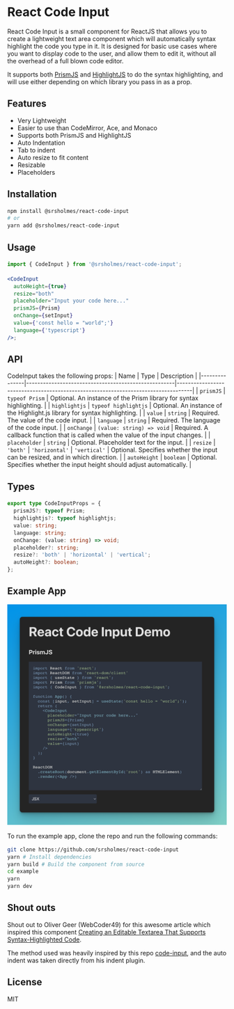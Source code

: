 # React Code Input

React Code Input is a small component for ReactJS that allows you to create a lightweight text area component which will automatically syntax highlight the code you type in it. It is designed for basic use cases where you want to display code to the user, and allow them to edit it, without all the overhead of a full blown code editor.

It supports both [PrismJS](https://prismjs.com/) and [HighlightJS](https://highlightjs.org/) to do the syntax highlighting, and will use either depending on which library you pass in as a prop.

## Features

- Very Lightweight
- Easier to use than CodeMirror, Ace, and Monaco
- Supports both PrismJS and HighlightJS
- Auto Indentation
- Tab to indent
- Auto resize to fit content
- Resizable
- Placeholders

## Installation

```bash
npm install @srsholmes/react-code-input
# or
yarn add @srsholmes/react-code-input
```

## Usage

```jsx
import { CodeInput } from '@srsholmes/react-code-input';

<CodeInput
  autoHeight={true}
  resize="both"
  placeholder="Input your code here..."
  prismJS={Prism}
  onChange={setInput}
  value={'const hello = "world";'}
  language={'typescript'}
/>;
```

## API

CodeInput takes the following props:
| Name | Type | Description |
|---------------|-----------------------------------------------------|-----------------------------------------------------------------------------------|
| `prismJS` | `typeof Prism` | Optional. An instance of the Prism library for syntax highlighting. |
| `highlightjs` | `typeof highlightjs` | Optional. An instance of the Highlight.js library for syntax highlighting. |
| `value` | `string` | Required. The value of the code input. |
| `language` | `string` | Required. The language of the code input. |
| `onChange` | `(value: string) => void` | Required. A callback function that is called when the value of the input changes. |
| `placeholder` | `string` | Optional. Placeholder text for the input. |
| `resize` | `'both'` \| `'horizontal'` \| `'vertical'` | Optional. Specifies whether the input can be resized, and in which direction. |
| `autoHeight` | `boolean` | Optional. Specifies whether the input height should adjust automatically. |

## Types

```ts
export type CodeInputProps = {
  prismJS?: typeof Prism;
  highlightjs?: typeof highlightjs;
  value: string;
  language: string;
  onChange: (value: string) => void;
  placeholder?: string;
  resize?: 'both' | 'horizontal' | 'vertical';
  autoHeight?: boolean;
};
```

## Example App

![react-code-input](./resources/example.png 'react-code-input')

To run the example app, clone the repo and run the following commands:

```bash
git clone https://github.com/srsholmes/react-code-input
yarn # Install dependencies
yarn build # Build the component from source
cd example
yarn
yarn dev
```

## Shout outs

Shout out to Oliver Geer (WebCoder49) for this awesome article which inspired this component [Creating an Editable Textarea That Supports Syntax-Highlighted Code](https://css-tricks.com/creating-an-editable-textarea-that-supports-syntax-highlighted-code/).

The method used was heavily inspired by this repo [code-input](https://github.com/WebCoder49/code-input), and the auto indent was taken directly from his indent plugin.

## License

MIT
